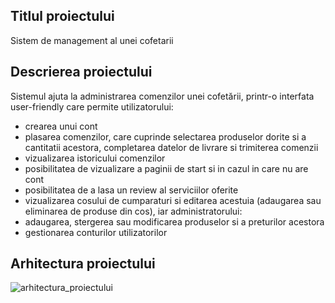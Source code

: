 ## Titlul proiectului
Sistem de management al unei cofetarii 
## Descrierea proiectului
Sistemul ajuta la administrarea comenzilor unei cofetării, printr-o interfata
user-friendly care permite utilizatorului:
- crearea unui cont
- plasarea comenzilor, care cuprinde selectarea produselor dorite si a
cantitatii acestora, completarea datelor de livrare si trimiterea comenzii
- vizualizarea istoricului comenzilor
- posibilitatea de vizualizare a paginii de start si in cazul in care nu are cont
- posibilitatea de a lasa un review al serviciilor oferite
- vizualizarea cosului de cumparaturi si editarea acestuia (adaugarea sau
eliminarea de produse din cos),
iar administratorului:
- adaugarea, stergerea sau modificarea produselor si a preturilor acestora
- gestionarea conturilor utilizatorilor 
## Arhitectura proiectului
![arhitectura_proiectului](https://github.com/alexandra-teoran/Proiect-Individual/assets/104760882/6075bd3b-be89-47f5-81db-91428d28bf3a)
